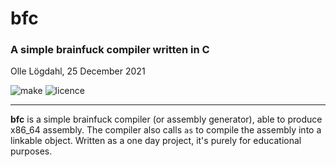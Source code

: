 # bfc
### A simple brainfuck compiler written in C
Olle Lögdahl, 25 December 2021

![make](https://img.shields.io/github/workflow/status/ollelogdahl/bfc/build)
![licence](https://img.shields.io/github/license/ollelogdahl/bfc)

---

**bfc** is a simple brainfuck compiler (or assembly generator), able to produce x86_64 assembly.
The compiler also calls `as` to compile the assembly into a linkable object.
Written as a one day project, it's purely for educational purposes.
